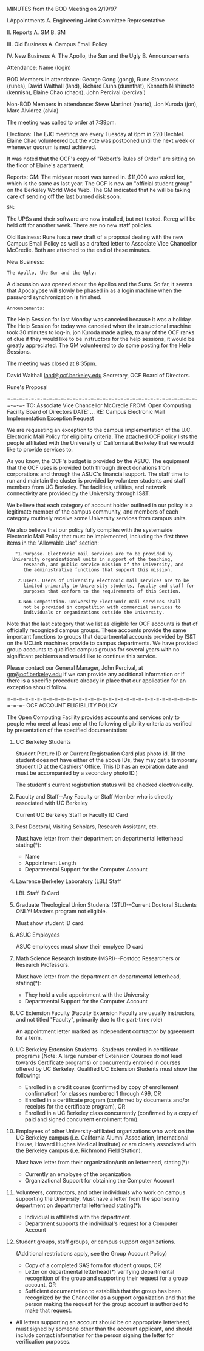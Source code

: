 MINUTES from the BOD Meeting on 2/19/97

I.Appointments
  A. Engineering Joint Committee Representative

II. Reports
  A. GM
  B. SM

III. Old Business
  A. Campus Email Policy

IV. New Business
  A. The Apollo, the Sun and the Ugly
  B. Announcements

Attendance: Name (login)

BOD Members in attendance:
George Gong (gong), Rune Stomsness (runes), David Walthall (land), 
Richard Dunn (dunnthat), Kenneth Nishimoto (kennish), Elaine Chao (chaos), 
John Percival (percival)

Non-BOD Members in attendance:
Steve Martinot (marto), Jon Kuroda (jon), Marc Alvidrez (alvia)

The meeting was called to order at 7:39pm.  

Elections:
The EJC meetings are every Tuesday at 6pm in 220 Bechtel.  Elaine Chao 
volunteered but the vote was postponed until the next week or whenever quorum
is next achieved.

It was noted that the OCF's copy of "Robert's Rules of Order" are sitting on 
the floor of Elaine's apartment.

Reports: 
	GM:
The midyear report was turned in.  $11,000 was asked for, which is the same as
last year.  The OCF is now an "official student group" on the Berkeley World 
Wide Web.  The GM indicated that he will be taking care of sending off the 
last burned disk soon.

	SM:
The UPSs and their software are now installed, but not tested.  Rereg will be 
held off for another week.  There are no new staff policies.

Old Business:
Rune has a new draft of a proposal dealing with the new Campus Email Policy as
well as a drafted letter to Associate Vice Chancellor McCredie.  Both are 
attached to the end of these minutes.

New Business:

	The Apollo, the Sun and the Ugly:
A discussion was opened about the Apollos and the Suns.  So far, it seems that 
Apocalypse will slowly be phased in as a login machine when the password 
synchronization is finished.

	Announcements:
The Help Session for last Monday was canceled because it was a holiday.  The 
Help Session for today was canceled when the instructional machine took 30 
minutes to log-in.  jon Kuroda made a plea, to any of the OCF ranks of clue if 
they would like to be instructors for the help sessions, it would be greatly 
appreciated.  The GM volunteered to do some posting for the Help Sessions.  

The meeting was closed at 8:35pm.

David Walthall
land@ocf.berkeley.edu
Secretary, OCF Board of Directors.





Rune's Proposal

=-=-=-=-=-=-=-=-=-=-=-=-=-=-=-=-=-=-=-=-=-=-=-=-=-=-=-=-=-=-=-=-=-=-=-
TO:	Associate Vice Chancellor McCredie
FROM:	Open Computing Facility Board of Directors
DATE:	...
RE:	Campus Electronic Mail Implementation Exception Request


We are requesting an exception to the campus implementation of the
U.C. Electronic Mail Policy for eligibility criteria.  The attached
OCF policy lists the people affiliated with the University of 
California at Berkeley that we would like to provide services to.

As you know, the OCF's budget is provided by the ASUC.  The equipment
that the OCF uses is provided both through direct donations from
corporations and through the ASUC's financial support.  The staff time
to run and maintain the cluster is provided by volunteer students and
staff members from UC Berkeley.  The facilities, utilities, and network
connectivity are provided by the University through IS&T.

We believe that each category of account holder outlined in our policy
is a legitimate member of the campus community, and members of each
category routinely receive some University services from campus units.

We also believe that our policy fully complies with the systemwide
Electronic Mail Policy that must be implemented, including the first
three items in the "Allowable Use" section:

       "1.Purpose. Electronic mail services are to be provided by
	  University organizational units in support of the teaching,
          research, and public service mission of the University, and
          the administrative functions that support this mission. 

        2.Users. Users of University electronic mail services are to be
          limited primarily to University students, faculty and staff for
          purposes that conform to the requirements of this Section. 

        3.Non-Competition. University Electronic mail services shall
          not be provided in competition with commercial services to
          individuals or organizations outside the University.

Note that the last category that we list as eligible for OCF accounts
is that of officially recognized campus groups.  These accounts
provide the same important functions to groups that departmental
accounts provided by IS&T on the UCLink machines provide to 
campus departments.  We have provided group accounts to qualified
campus groups for several years with no significant problems and
would like to continue this service.

Please contact our General Manager, John Percival, at gm@ocf.berkeley.edu
if we can provide any additional information or if there is a specific
procedure already in place that our application for an exception should
follow.

=-=-=-=-=-=-=-=-=-=-=-=-=-=-=-=-=-=-=-=-=-=-=-=-=-=-=-=-=-=-=-=-=-=-=-
OCF ACCOUNT ELIGIBILITY POLICY

The Open Computing Facility provides accounts and services only to
people who meet at least one of the following eligibility criteria
as verified by presentation of the specified documentation:

1) UC Berkeley Students

     Student Picture ID or Current Registration Card plus photo id. 
     (If the student does not have either of the above IDs, they may get
     a temporary Student ID at the Cashiers' Office. This ID has an
     expiration date and must be accompanied by a secondary photo ID.)

     The student's current registration status will be checked
     electronically.

2) Faculty and Staff--Any Faculty or Staff Member who is directly associated
with UC Berkeley

     Current UC Berkeley Staff or Faculty ID Card 

3) Post Doctoral, Visiting Scholars, Research Assistant, etc.

     Must have letter from their department on departmental letterhead
     stating(*): 

     + Name
     + Appointment Length
     + Departmental Support for the Computer Account

4) Lawrence Berkeley Laboratory (LBL) Staff

     LBL Staff ID Card 

5) Graduate Theological Union Students (GTU)--Current Doctoral Students
ONLY! Masters program not eligible. 

     Must show student ID card.

6) ASUC Employees

     ASUC employees must show their emplyee ID card

7) Math Science Research Institute (MSRI)--Postdoc Researchers or Research
Professors.

     Must have letter from the department on departmental letterhead,
     stating(*): 

     + They hold a valid appointment with the University 
     + Departmental Support for the Computer Account

8) UC Extension Faculty  (Faculty Extension Faculty are usually instructors,
and not titled "Faculty", primarily due to the part-time role)

     An appointment letter marked as independent contractor by agreement
     for a term.

9) UC Berkeley Extension Students--Students enrolled in certificate programs
(Note: A large number of Extension Courses do not lead towards Certificate
programs) or concurrently enrolled in courses offered by UC Berkeley.
Qualified UC Extension Students must show the following: 

     * Enrolled in a credit course (confirmed by copy of enrollement
     confirmation) for classes numbered 1 through 499,
     OR
     * Enrolled in a certificate program (confirmed by documents and/or
     receipts for the certificate program),
     OR
     * Enrolled in a UC Berkeley class concurrently (confirmed by a copy
     of paid and signed concurrent enrollment form).

10) Employees of other University-affiliated organizations who work on
the UC Berkeley campus (i.e. California Alumni Association, International
House, Howard Hughes Medical Institute) or are closely associated with
the Berkeley campus (i.e. Richmond Field Station).

     Must have letter from their organization/unit on letterhead,
     stating(*): 

     + Currently an employee of the organization
     + Organizational Support for obtaining the Computer Account

11) Volunteers, contractors, and other individuals who work on campus
supporting the University.
     Must have a letter from the sponsoring department on departmental
     letterhead stating(*):

     + Individual is affiliated with the department.
     + Department supports the individual's request for a Computer Account

12) Student groups, staff groups, or campus support organizations.

     (Additional restrictions apply, see the Group Account Policy)

     * Copy of a completed SAS form for student groups,
     OR
     * Letter on departmental letterhead(*) verifying departmental
     recognition of the group and supporting their request for a 
     group account,
     OR
     * Sufficient documentation to estabilish that the group has been
     recognized by the Chancellor as a support organization and that
     the person making the request for the group account is authorized
     to make that request.



* All letters supporting an account should be on appropriate letterhead,
must signed by someone other than the account applicant, and should
include contact information for the person signing the letter for
verification purposes.

